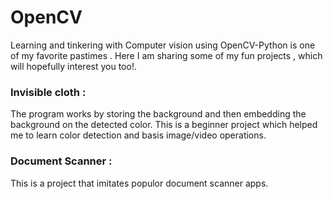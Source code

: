 # OpenCV

Learning and tinkering with Computer vision using OpenCV-Python is one of my favorite pastimes . Here I am sharing some of my fun projects , which will hopefully interest you too!.

### Invisible cloth :

The program works by storing the background and then embedding the background on the detected color. This is a beginner project which helped me to learn color detection and basis image/video operations.

### Document Scanner :
This is a project that imitates populor document scanner apps.

